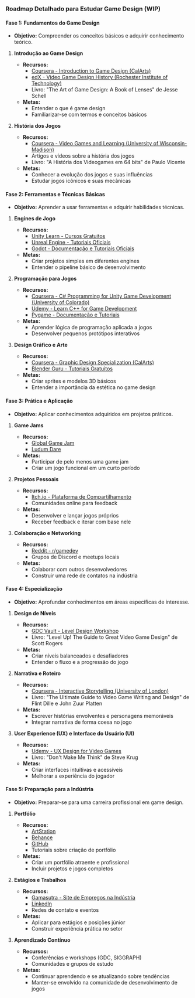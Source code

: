 ### Roadmap Detalhado para Estudar Game Design (WIP)

#### **Fase 1: Fundamentos do Game Design**
- **Objetivo:** Compreender os conceitos básicos e adquirir conhecimento teórico.

1. **Introdução ao Game Design**
   - **Recursos:**
     - [Coursera - Introduction to Game Design (CalArts)](https://www.coursera.org/learn/game-design)
     - [edX - Video Game Design History (Rochester Institute of Technology)](https://www.edx.org/course/video-game-design-history)
     - Livro: "The Art of Game Design: A Book of Lenses" de Jesse Schell
   - **Metas:**
     - Entender o que é game design
     - Familiarizar-se com termos e conceitos básicos

2. **História dos Jogos**
   - **Recursos:**
     - [Coursera - Video Games and Learning (University of Wisconsin-Madison)](https://www.coursera.org/learn/video-games-learning)
     - Artigos e vídeos sobre a história dos jogos
     - Livro: "A História dos Videogames em 64 bits" de Paulo Vicente
   - **Metas:**
     - Conhecer a evolução dos jogos e suas influências
     - Estudar jogos icônicos e suas mecânicas

#### **Fase 2: Ferramentas e Técnicas Básicas**
- **Objetivo:** Aprender a usar ferramentas e adquirir habilidades técnicas.

1. **Engines de Jogo**
   - **Recursos:**
     - [Unity Learn - Cursos Gratuitos](https://learn.unity.com/)
     - [Unreal Engine - Tutoriais Oficiais](https://www.unrealengine.com/en-US/onlinelearning-courses)
     - [Godot - Documentação e Tutoriais Oficiais](https://docs.godotengine.org/en/stable/)
   - **Metas:**
     - Criar projetos simples em diferentes engines
     - Entender o pipeline básico de desenvolvimento

2. **Programação para Jogos**
   - **Recursos:**
     - [Coursera - C# Programming for Unity Game Development (University of Colorado)](https://www.coursera.org/specializations/programming-unity-game-development)
     - [Udemy - Learn C++ for Game Development](https://www.udemy.com/course/unreal-engine-cplusplus/)
     - [Pygame - Documentação e Tutoriais](https://www.pygame.org/wiki/tutorials)
   - **Metas:**
     - Aprender lógica de programação aplicada a jogos
     - Desenvolver pequenos protótipos interativos

3. **Design Gráfico e Arte**
   - **Recursos:**
     - [Coursera - Graphic Design Specialization (CalArts)](https://www.coursera.org/specializations/graphic-design)
     - [Blender Guru - Tutoriais Gratuitos](https://www.blenderguru.com/)
   - **Metas:**
     - Criar sprites e modelos 3D básicos
     - Entender a importância da estética no game design

#### **Fase 3: Prática e Aplicação**
- **Objetivo:** Aplicar conhecimentos adquiridos em projetos práticos.

1. **Game Jams**
   - **Recursos:**
     - [Global Game Jam](https://globalgamejam.org/)
     - [Ludum Dare](https://ldjam.com/)
   - **Metas:**
     - Participar de pelo menos uma game jam
     - Criar um jogo funcional em um curto período

2. **Projetos Pessoais**
   - **Recursos:**
     - [Itch.io - Plataforma de Compartilhamento](https://itch.io/)
     - Comunidades online para feedback
   - **Metas:**
     - Desenvolver e lançar jogos próprios
     - Receber feedback e iterar com base nele

3. **Colaboração e Networking**
   - **Recursos:**
     - [Reddit - r/gamedev](https://www.reddit.com/r/gamedev/)
     - Grupos de Discord e meetups locais
   - **Metas:**
     - Colaborar com outros desenvolvedores
     - Construir uma rede de contatos na indústria

#### **Fase 4: Especialização**
- **Objetivo:** Aprofundar conhecimentos em áreas específicas de interesse.

1. **Design de Níveis**
   - **Recursos:**
     - [GDC Vault - Level Design Workshop](https://www.gdcvault.com/)
     - Livro: "Level Up! The Guide to Great Video Game Design" de Scott Rogers
   - **Metas:**
     - Criar níveis balanceados e desafiadores
     - Entender o fluxo e a progressão do jogo

2. **Narrativa e Roteiro**
   - **Recursos:**
     - [Coursera - Interactive Storytelling (University of London)](https://www.coursera.org/learn/interactive-storytelling)
     - Livro: "The Ultimate Guide to Video Game Writing and Design" de Flint Dille e John Zuur Platten
   - **Metas:**
     - Escrever histórias envolventes e personagens memoráveis
     - Integrar narrativa de forma coesa no jogo

3. **User Experience (UX) e Interface do Usuário (UI)**
   - **Recursos:**
     - [Udemy - UX Design for Video Games](https://www.udemy.com/course/ux-design-for-video-games/)
     - Livro: "Don't Make Me Think" de Steve Krug
   - **Metas:**
     - Criar interfaces intuitivas e acessíveis
     - Melhorar a experiência do jogador

#### **Fase 5: Preparação para a Indústria**
- **Objetivo:** Preparar-se para uma carreira profissional em game design.

1. **Portfólio**
   - **Recursos:**
     - [ArtStation](https://www.artstation.com/)
     - [Behance](https://www.behance.net/)
     - [GitHub](https://github.com/)
     - Tutoriais sobre criação de portfólio
   - **Metas:**
     - Criar um portfólio atraente e profissional
     - Incluir projetos e jogos completos

2. **Estágios e Trabalhos**
   - **Recursos:**
     - [Gamasutra - Site de Empregos na Indústria](https://www.gamasutra.com/jobs/)
     - [LinkedIn](https://www.linkedin.com/)
     - Redes de contato e eventos
   - **Metas:**
     - Aplicar para estágios e posições júnior
     - Construir experiência prática no setor

3. **Aprendizado Contínuo**
   - **Recursos:**
     - Conferências e workshops (GDC, SIGGRAPH)
     - Comunidades e grupos de estudo
   - **Metas:**
     - Continuar aprendendo e se atualizando sobre tendências
     - Manter-se envolvido na comunidade de desenvolvimento de jogos
